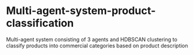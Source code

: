 # Multi-agent-system-product-classification
Multi-agent system consisting of 3 agents and HDBSCAN clustering to classify products into commercial categories based on product description
